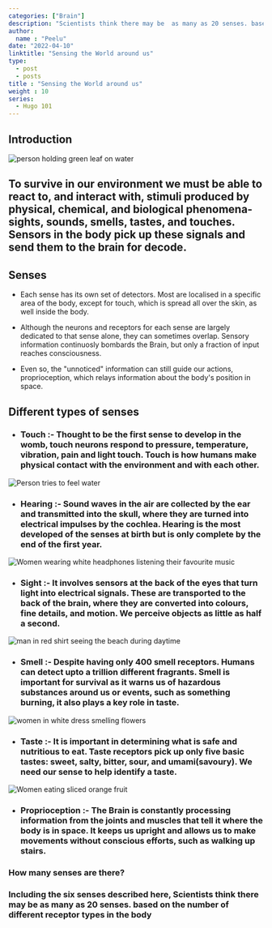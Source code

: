 ```yaml
---
categories: ["Brain"]
description: "Scientists think there may be  as many as 20 senses. based on the number of different receptor types in the  body"
author:
  name : "Peelu"
date: "2022-04-10"
linktitle: "Sensing the World around us"
type: 
  - post
  - posts
title : "Sensing the World around us"
weight : 10
series:  
  - Hugo 101
---
```


## Introduction

![person holding green leaf on water](/water.webp)

## To survive in our environment we must be able to react to, and interact with, stimuli produced by physical, chemical, and biological phenomena- sights, sounds, smells, tastes, and  touches. Sensors in the body pick up these signals and send them to the brain for decode.

## Senses

- Each sense has its own set of detectors. Most are localised in a specific area of the body, except for touch, which is spread all over the skin, as well inside the body.

- Although the neurons and receptors for each sense are largely dedicated to that sense alone, they can sometimes overlap. Sensory information continuosly bombards the Brain, but only a fraction of input reaches consciousness.

- Even so, the "unnoticed" information can still guide our actions, proprioception, which relays information  about the body's position in space.

## Different types of senses

- ### Touch :- Thought to be the first sense to develop in the womb, touch neurons respond to pressure, temperature, vibration, pain and light touch. Touch is how humans make  physical contact with the environment and with each other.

![Person tries to feel water](/water1.webp)

- ### Hearing :- Sound waves in the  air are  collected by the ear and transmitted into the skull, where they are turned into electrical impulses by the  cochlea. Hearing is the most developed of the senses at birth but is only complete by the end of the first year.

![Women wearing white headphones listening their favourite music](https://images.unsplash.com/photo-1518609878373-06d740f60d8b?ixlib=rb-1.2.1&ixid=MnwxMjA3fDB8MHxwaG90by1wYWdlfHx8fGVufDB8fHx8&auto=format&fit=crop&w=1170&q=80)

- ### Sight :- It involves sensors at the back of the eyes that turn  light into electrical signals. These are transported to the back of the brain, where they are converted into colours, fine details, and motion. We perceive objects as little as half a second.

![man in red shirt seeing the beach during daytime](https://images.unsplash.com/photo-1586410229462-4fb3b42eec39?ixlib=rb-1.2.1&ixid=MnwxMjA3fDB8MHxwaG90by1wYWdlfHx8fGVufDB8fHx8&auto=format&fit=crop&w=387&q=80)

- ### Smell :- Despite having only 400 smell receptors. Humans can detect upto a  trillion different fragrants. Smell is important for survival as it warns us of hazardous substances around us or events, such as something burning, it also plays a key role in taste.

![women in white dress smelling flowers](https://images.unsplash.com/photo-1616743505253-d05b3de850d9?ixlib=rb-1.2.1&ixid=MnwxMjA3fDB8MHxwaG90by1wYWdlfHx8fGVufDB8fHx8&auto=format&fit=crop&w=1170&q=80)

- ### Taste :- It is important in determining what is safe and nutritious to eat. Taste receptors pick up only five basic tastes: sweet, salty, bitter, sour, and umami(savoury). We need our sense to help identify a taste.

![Women eating sliced orange fruit](https://images.unsplash.com/photo-1528759598759-0ed3523a13d4?ixlib=rb-1.2.1&ixid=MnwxMjA3fDB8MHxwaG90by1wYWdlfHx8fGVufDB8fHx8&auto=format&fit=crop&w=387&q=80)

- ### Proprioception :- The Brain is constantly processing information from the joints and  muscles that tell it where the body is in space. It keeps us upright and allows us to make movements without conscious efforts, such as walking up stairs.

### How many senses are there?

### Including the six senses described here, Scientists think there may be  as many as 20 senses. based on the number of different receptor types in the body 